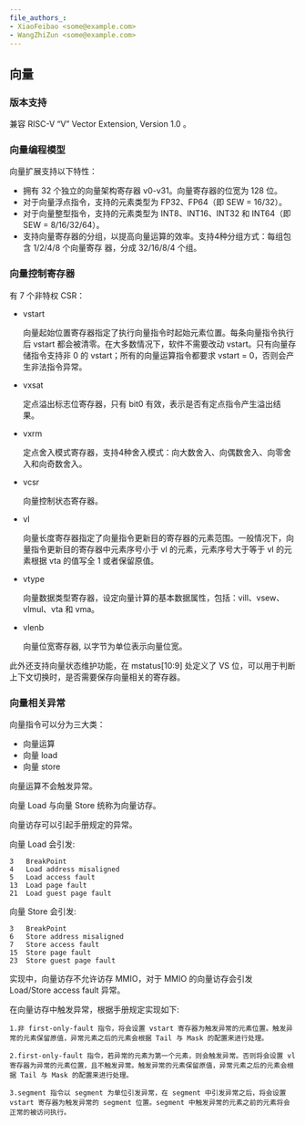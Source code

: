 ```yaml
---
file_authors_:
- XiaoFeibao <some@example.com> 
- WangZhiZun <some@example.com>
---
```


## 向量

### 版本支持

兼容 RISC-V “V” Vector Extension, Version 1.0 。

### 向量编程模型

向量扩展支持以下特性：

* 拥有 32 个独立的向量架构寄存器 v0-v31。向量寄存器的位宽为 128 位。
* 对于向量浮点指令，支持的元素类型为 FP32、FP64（即 SEW = 16/32）。
* 对于向量整型指令，支持的元素类型为 INT8、INT16、INT32 和 INT64（即 SEW = 8/16/32/64）。
* 支持向量寄存器的分组，以提高向量运算的效率。支持4种分组方式：每组包含 1/2/4/8 个向量寄存
器，分成 32/16/8/4 个组。

### 向量控制寄存器

有 7 个非特权 CSR：

* vstart

    向量起始位置寄存器指定了执行向量指令时起始元素位置。每条向量指令执行后 vstart 都会被清零。在大多数情况下，软件不需要改动 vstart。只有向量存储指令支持非 0 的 vstart；所有的向量运算指令都要求 vstart = 0，否则会产生非法指令异常。

* vxsat

    定点溢出标志位寄存器，只有 bit0 有效，表示是否有定点指令产生溢出结果。

* vxrm

    定点舍入模式寄存器，支持4种舍入模式：向大数舍入、向偶数舍入、向零舍入和向奇数舍入。 

* vcsr

    向量控制状态寄存器。

* vl

    向量长度寄存器指定了向量指令更新目的寄存器的元素范围。一般情况下，向量指令更新目的寄存器中元素序号小于 vl 的元素，元素序号大于等于 vl 的元素根据 vta 的值写全 1 或者保留原值。

* vtype

    向量数据类型寄存器，设定向量计算的基本数据属性，包括：vill、vsew、vlmul、vta 和 vma。

* vlenb

    向量位宽寄存器, 以字节为单位表示向量位宽。
    
此外还支持向量状态维护功能，在 mstatus[10:9] 处定义了 VS 位，可以用于判断上下文切换时，是否需要保存向量相关的寄存器。

### 向量相关异常

向量指令可以分为三大类：

* 向量运算
* 向量 load
* 向量 store

向量运算不会触发异常。

向量 Load 与向量 Store 统称为向量访存。

向量访存可以引起手册规定的异常。

向量 Load 会引发:

    3   BreakPoint
    4   Load address misaligned
    5   Load access fault
    13  Load page fault
    21  Load guest page fault

向量 Store 会引发:

    3   BreakPoint
    6   Store address misaligned
    7   Store access fault
    15  Store page fault
    23  Store guest page fault

实现中，向量访存不允许访存 MMIO，对于 MMIO 的向量访存会引发 Load/Store access fault 异常。

在向量访存中触发异常，根据手册规定实现如下:

    1.非 first-only-fault 指令，将会设置 vstart 寄存器为触发异常的元素位置。触发异常的元素保留原值，异常元素之后的元素会根据 Tail 与 Mask 的配置来进行处理。

    2.first-only-fault 指令，若异常的元素为第一个元素，则会触发异常。否则将会设置 vl 寄存器为异常的元素位置，且不触发异常。触发异常的元素保留原值，异常元素之后的元素会根据 Tail 与 Mask 的配置来进行处理。

    3.segment 指令以 segment 为单位引发异常，在 segment 中引发异常之后，将会设置 vstart 寄存器为触发异常的 segment 位置。segment 中触发异常的元素之前的元素将会正常的被访问执行。

